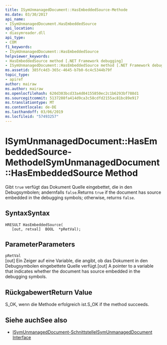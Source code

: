 ```yaml
---
title: ISymUnmanagedDocument::HasEmbeddedSource-Methode
ms.date: 03/30/2017
api_name:
- ISymUnmanagedDocument.HasEmbeddedSource
api_location:
- diasymreader.dll
api_type:
- COM
f1_keywords:
- ISymUnmanagedDocument::HasEmbeddedSource
helpviewer_keywords:
- HasEmbeddedSource method [.NET Framework debugging]
- ISymUnmanagedDocument::HasEmbeddedSource method [.NET Framework debugging]
ms.assetid: 385fc4d3-365c-4645-b7b0-6c4c5344b79f
topic_type:
- apiref
author: mairaw
ms.author: mairaw
ms.openlocfilehash: 620d303bcd33a4d04155850ec2c1b6293bf788d1
ms.sourcegitcommit: 5137208fa414d9ca3c58cdfd2155ac81bc89e917
ms.translationtype: MT
ms.contentlocale: de-DE
ms.lasthandoff: 03/06/2019
ms.locfileid: "57493257"
---
```

# <a name="isymunmanageddocumenthasembeddedsource-method"></a><span data-ttu-id="bbe5e-102">ISymUnmanagedDocument::HasEmbeddedSource-Methode</span><span class="sxs-lookup"><span data-stu-id="bbe5e-102">ISymUnmanagedDocument::HasEmbeddedSource Method</span></span>
<span data-ttu-id="bbe5e-103">Gibt `true` verfügt das Dokument Quelle eingebettet, die in den Debugsymbolen; andernfalls `false`.</span><span class="sxs-lookup"><span data-stu-id="bbe5e-103">Returns `true` if the document has source embedded in the debugging symbols; otherwise, returns `false`.</span></span>  
  
## <a name="syntax"></a><span data-ttu-id="bbe5e-104">Syntax</span><span class="sxs-lookup"><span data-stu-id="bbe5e-104">Syntax</span></span>  
  
```  
HRESULT HasEmbeddedSource(  
   [out, retval]  BOOL  *pRetVal);  
```  
  
## <a name="parameters"></a><span data-ttu-id="bbe5e-105">Parameter</span><span class="sxs-lookup"><span data-stu-id="bbe5e-105">Parameters</span></span>  
 `pRetVal`  
 <span data-ttu-id="bbe5e-106">[out] Ein Zeiger auf eine Variable, die angibt, ob das Dokument in den Debugsymbolen eingebettete Quelle verfügt.</span><span class="sxs-lookup"><span data-stu-id="bbe5e-106">[out] A pointer to a variable that indicates whether the document has source embedded in the debugging symbols.</span></span>  
  
## <a name="return-value"></a><span data-ttu-id="bbe5e-107">Rückgabewert</span><span class="sxs-lookup"><span data-stu-id="bbe5e-107">Return Value</span></span>  
 <span data-ttu-id="bbe5e-108">S_OK, wenn die Methode erfolgreich ist.</span><span class="sxs-lookup"><span data-stu-id="bbe5e-108">S_OK if the method succeeds.</span></span>  
  
## <a name="see-also"></a><span data-ttu-id="bbe5e-109">Siehe auch</span><span class="sxs-lookup"><span data-stu-id="bbe5e-109">See also</span></span>
- [<span data-ttu-id="bbe5e-110">ISymUnmanagedDocument-Schnittstelle</span><span class="sxs-lookup"><span data-stu-id="bbe5e-110">ISymUnmanagedDocument Interface</span></span>](../../../../docs/framework/unmanaged-api/diagnostics/isymunmanageddocument-interface.md)
